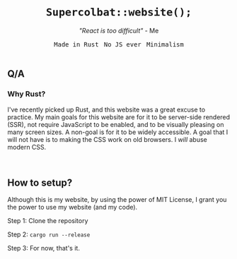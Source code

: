 <h1 align="center">
  <code>  Supercolbat::website();  </code>
</h1>

<p align="center"><em>"React is too difficult"</em> - Me</p>

<div align="center">
  <kbd>Made in Rust</kbd>
  &nbsp;
  <kbd>No JS ever</kbd>
  &nbsp;
  <kbd>Minimalism</kbd>
</div>

<br>

## Q/A

### Why Rust?

I've recently picked up Rust, and this website was a great excuse to practice. My main goals for this
website are for it to be server-side rendered (SSR), not require JavaScript to be enabled, and to be
visually pleasing on many screen sizes. A non-goal is for it to be widely accessible. A goal that I
will not have is to making the CSS work on old browsers. I *will* abuse modern CSS.

<br>

## How to setup?

Although this is my website, by using the power of MIT License, I grant you the power to use my
website (and my code).

Step 1: Clone the repository

Step 2: `cargo run --release`

Step 3: For now, that's it.
